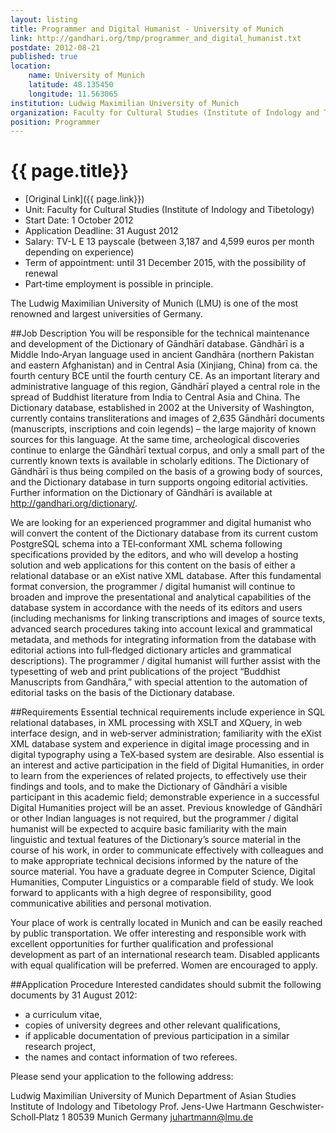```yaml
---
layout: listing
title: Programmer and Digital Humanist - University of Munich
link: http://gandhari.org/tmp/programmer_and_digital_humanist.txt
postdate: 2012-08-21
published: true
location:
	name: University of Munich
	latitude: 48.135450
	longitude: 11.563065
institution: Ludwig Maximilian University of Munich
organization: Faculty for Cultural Studies (Institute of Indology and Tibetology)
position: Programmer
---
```


# {{ page.title}}

* [Original Link]({{ page.link}})
* Unit: Faculty for Cultural Studies (Institute of Indology and Tibetology)
* Start Date: 1 October 2012
* Application Deadline: 31 August 2012
* Salary: TV-L E 13 payscale (between 3,187 and 4,599 euros per month depending on experience)
* Term of appointment: until 31 December 2015, with the possibility of renewal
* Part‐time employment is possible in principle.

The Ludwig Maximilian University of Munich (LMU) is one of the
most renowned and largest universities of Germany.

##Job Description
You will be responsible for the technical maintenance and development of the Dictionary of Gāndhārī database. Gāndhārī is a Middle Indo‐Aryan language used in ancient Gandhāra (northern Pakistan and eastern Afghanistan) and in Central Asia (Xinjiang, China) from ca. the fourth century BCE until the fourth century CE. As an important literary and administrative language of this region, Gāndhārī played a central role in the spread of Buddhist literature from India to Central Asia and China. The Dictionary database, established in 2002 at the University of Washington, currently contains transliterations and images of 2,635 Gāndhārī documents (manuscripts, inscriptions and coin legends) – the large majority of known sources for this language. At the same time, archeological discoveries continue to enlarge the Gāndhārī textual corpus, and only a small part of the currently known texts is available in scholarly editions. The Dictionary of Gāndhārī is thus being compiled on the basis of a growing body of sources, and the Dictionary database in turn supports ongoing editorial activities. Further information on the Dictionary of Gāndhārī is available at http://gandhari.org/dictionary/.

We are looking for an experienced programmer and digital humanist who will convert the content of the Dictionary database from its current custom PostgreSQL schema into a TEI‐conformant XML schema following specifications provided by the editors, and who will develop a hosting solution and web applications for this content on the basis of either a relational database or an eXist native XML database. After this fundamental format conversion, the programmer / digital humanist will continue to broaden and improve the presentational and analytical capabilities of the database system in accordance with the needs of its editors and users (including mechanisms for linking transcriptions and images of source texts, advanced search procedures taking into account lexical and grammatical metadata, and methods for integrating information from the database with editorial actions into full‐fledged dictionary articles and grammatical descriptions). The programmer / digital humanist will further assist with the typesetting of web and print publications of the project “Buddhist Manuscripts from Gandhāra,” with special attention to the automation of editorial tasks on the basis of the Dictionary database.

##Requirements
Essential technical requirements include experience in SQL relational databases, in XML processing with XSLT and XQuery, in web interface design, and in web‐server administration; familiarity with the eXist XML database system and experience in digital image processing and in digital typography using a TeX‐based system are desirable. Also essential is an interest and active participation in the field of Digital Humanities, in order to learn from the experiences of related projects, to effectively use their findings and tools, and to make the Dictionary of Gāndhārī a visible participant in this academic field; demonstrable experience in a successful Digital Humanities project will be an asset. Previous knowledge of Gāndhārī or other Indian languages is not required, but the programmer / digital humanist will be expected to acquire basic familiarity with the main linguistic and textual features of the Dictionary’s source material in the course of his work, in order to communicate effectively with colleagues and to make appropriate technical decisions informed by the nature of the source material. You have a graduate degree in Computer Science, Digital Humanities, Computer Linguistics or a comparable field of study. We look forward to applicants with a high degree of responsibility, good communicative abilities and personal motivation.

Your place of work is centrally located in Munich and can be easily reached by public transportation. We offer interesting and responsible work with excellent opportunities for further qualification and professional development as part of an international research team. Disabled applicants with equal qualification will be preferred. Women are encouraged to apply.

##Application Procedure
Interested candidates should submit the following documents by 31
August 2012:
* a curriculum vitae,
* copies of university degrees and other relevant qualifications,
* if applicable documentation of previous participation in a similar research project,
* the names and contact information of two referees.

Please send your application to the following address:

Ludwig Maximilian University of Munich
Department of Asian Studies
Institute of Indology and Tibetology
Prof. Jens-Uwe Hartmann
Geschwister‐Scholl‐Platz 1
80539 Munich
Germany
juhartmann@lmu.de